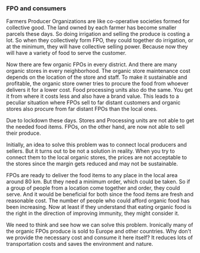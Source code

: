 ### FPO and consumers
  
Farmers Producer Organizations are like co-operative societies formed for collective good. The land owned by each farmer has become smaller parcels these days. So doing irrigation and selling the produce is costing a lot. So when they collectively form FPO, they could together do irrigation, or at the minimum, they will have collective selling power. Because now they will have a variety of food to serve the customer.  
  
Now there are few organic FPOs in every district. And there are many organic stores in every neighborhood. The organic store maintenance cost depends on the location of the store and staff. To make it sustainable and profitable, the organic store owner tries to procure the food from whoever delivers it for a lower cost. Food processing units also do the same. You get it from where it costs less and also have a brand value. This leads to a peculiar situation where FPOs sell to far distant customers and organic stores also procure from far distant FPOs than the local ones.  
  
Due to lockdown these days. Stores and Processing units are not able to get the needed food items. FPOs, on the other hand, are now not able to sell their produce.  
  
Initially, an idea to solve this problem was to connect local producers and sellers. But it turns out to be not a solution in reality. When you try to connect them to the local organic stores, the prices are not acceptable to the stores since the margin gets reduced and may not be sustainable.  
  
FPOs are ready to deliver the food items to any place in the local area around 80 km. But they need a minimum order, which could be taken. So if a group of people from a location come together and order, they could serve. And it would be beneficial for both since the food items are fresh and reasonable cost. The number of people who could afford organic food has been increasing. Now at least if they understand that eating organic food is the right in the direction of improving immunity, they might consider it.  
  
We need to think and see how we can solve this problem. Ironically many of the organic FPOs produce is sold to Europe and other countries. Why don't we provide the necessary cost and consume it here itself? It reduces lots of transportation costs and saves the environment and nature.  
